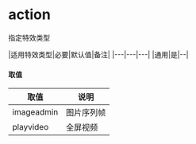 # action
指定特效类型

|适用特效类型|必要|默认值|备注|
|---|---|---|
|通用|是|--|

#### 取值
|取值|说明|
|---|---|
|imageadmin|图片序列帧|
|playvideo|全屏视频|
